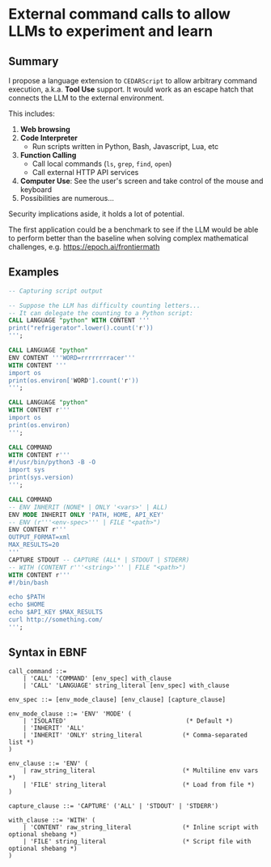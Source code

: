 # External command calls to allow LLMs to experiment and learn

## Summary
I propose a language extension to `CEDARScript` to allow arbitrary command execution, a.k.a. **Tool Use** support.
It would work as an escape hatch that connects the LLM to the external environment.

This includes:
1. **Web browsing**
2. **Code Interpreter**
    - Run scripts written in Python, Bash, Javascript, Lua, etc
3. **Function Calling**
    - Call local commands (`ls`, `grep`, `find`, `open`)
    - Call external HTTP API services
4. **Computer Use**: See the user's screen and take control of the mouse and keyboard
5. Possibilities are numerous...

Security implications aside, it holds a lot of potential.

The first application could be a benchmark to see if the LLM would be able to perform better than the baseline
when solving complex mathematical challenges, e.g. https://epoch.ai/frontiermath

## Examples

```sql
-- Capturing script output

-- Suppose the LLM has difficulty counting letters...
-- It can delegate the counting to a Python script:
CALL LANGUAGE "python" WITH CONTENT '''
print("refrigerator".lower().count('r'))
''';

CALL LANGUAGE "python"
ENV CONTENT '''WORD=rrrrrrrracer'''
WITH CONTENT '''
import os
print(os.environ['WORD'].count('r'))
''';

CALL LANGUAGE "python"
WITH CONTENT r'''
import os
print(os.environ)
''';

CALL COMMAND
WITH CONTENT r'''
#!/usr/bin/python3 -B -O
import sys
print(sys.version)
''';

CALL COMMAND
-- ENV INHERIT (NONE* | ONLY '<vars>' | ALL)
ENV MODE INHERIT ONLY 'PATH, HOME, API_KEY'
-- ENV (r'''<env-spec>''' | FILE "<path>")
ENV CONTENT r'''
OUTPUT_FORMAT=xml
MAX_RESULTS=20
'''
CAPTURE STDOUT -- CAPTURE (ALL* | STDOUT | STDERR)
-- WITH (CONTENT r'''<string>''' | FILE "<path>") 
WITH CONTENT r'''
#!/bin/bash

echo $PATH
echo $HOME
echo $API_KEY $MAX_RESULTS
curl http://something.com/
''';

```

## Syntax in EBNF

```
call_command ::= 
    | 'CALL' 'COMMAND' [env_spec] with_clause
    | 'CALL' 'LANGUAGE' string_literal [env_spec] with_clause

env_spec ::= [env_mode_clause] [env_clause] [capture_clause]

env_mode_clause ::= 'ENV' 'MODE' (
    | 'ISOLATED'                                 (* Default *)
    | 'INHERIT' 'ALL'
    | 'INHERIT' 'ONLY' string_literal           (* Comma-separated list *)
)

env_clause ::= 'ENV' (
    | raw_string_literal                        (* Multiline env vars *)
    | 'FILE' string_literal                     (* Load from file *)
)

capture_clause ::= 'CAPTURE' ('ALL' | 'STDOUT' | 'STDERR')

with_clause ::= 'WITH' (
    | 'CONTENT' raw_string_literal              (* Inline script with optional shebang *)
    | 'FILE' string_literal                     (* Script file with optional shebang *)
)
```